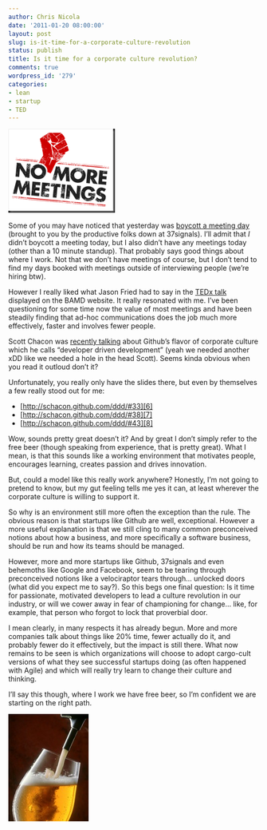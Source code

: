 ```yaml
---
author: Chris Nicola
date: '2011-01-20 08:00:00'
layout: post
slug: is-it-time-for-a-corporate-culture-revolution
status: publish
title: Is it time for a corporate culture revolution?
comments: true
wordpress_id: '279'
categories:
- lean
- startup
- TED
---
```


![logo-nomeetings][1]

Some of you may have noticed that yesterday was [boycott a meeting day][3]
(brought to you by the productive folks down at 37signals).  I’ll admit that
_I_ didn’t boycott a meeting today, but I also didn’t have any meetings today
(other than a 10 minute standup).  That probably says good things about where I
work.  Not that we don’t have meetings of course, but I don’t tend to find my
days booked with meetings outside of interviewing people (we’re hiring btw).

<!--more-->

However I really liked what Jason Fried had to say in the [TEDx talk][4]
displayed on the BAMD website.  It really resonated with me.  I’ve been
questioning for some time now the value of most meetings and have been steadily
finding that ad-hoc communications does the job much more effectively, faster
and involves fewer people.

Scott Chacon was [recently talking][5] about Github’s flavor of corporate
culture which he calls “developer driven development” (yeah we needed another
xDD like we needed a hole in the head Scott).  Seems kinda obvious when you
read it outloud don’t it?

Unfortunately, you really only have the slides there, but even by themselves a
few really stood out for me:

  * [http://schacon.github.com/ddd/#33][6]
  * [http://schacon.github.com/ddd/#38][7]
  * [http://schacon.github.com/ddd/#43][8]

Wow, sounds pretty great doesn’t it?  And by great I don’t simply refer to the
free beer (though speaking from experience, that is pretty great).  What I
mean, is that this sounds like a working environment that motivates people,
encourages learning, creates passion and drives innovation.

But, could a model like this really work anywhere?  Honestly, I’m not going to
pretend to know, but my gut feeling tells me yes it can, at least wherever the
corporate culture is willing to support it. 

So why is an environment still more often the exception than the rule.  The
obvious reason is that startups like Github are well, exceptional.  However a
more useful explanation is that we still cling to many common preconceived
notions about how a business, and more specifically a software business, should
be run and how its teams should be managed. 

However, more and more startups like Github, 37signals and even behemoths like
Google and Facebook, seem to be tearing through preconceived notions like a
velociraptor tears through… unlocked doors (what did you expect me to say?).
So this begs one final question: Is it time for passionate, motivated
developers to lead a culture revolution in our industry, or will we cower away
in fear of championing for change… like, for example, that person who forgot to
lock that proverbial door.

I mean clearly, in many respects it has already begun.  More and more companies
talk about things like 20% time, fewer actually do it, and probably fewer do it
effectively, but the impact is still there.  What now remains to be seen is
which organizations will choose to adopt cargo-cult versions of what they see
successful startups doing (as often happened with Agile) and which will really
try learn to change their culture and thinking.

I’ll say this though, where I work we have free beer, so I’m confident we are
starting on the right path.

![beer][9]

   [1]: /images/logo-nomeetings_thumb.png (logo-nomeetings)
   [2]: /images/logo-nomeetings.png
   [3]: http://boycottameetingday.com/
   [4]: http://www.ted.com/talks/view/id/1014
   [5]: http://schacon.github.com/ddd
   [6]: http://schacon.github.com/ddd/#33
   [7]: http://schacon.github.com/ddd/#38
   [8]: http://schacon.github.com/ddd/#43
   [9]: /images/beer_thumb.jpg (beer)
   [10]: /images/beer.jpg

